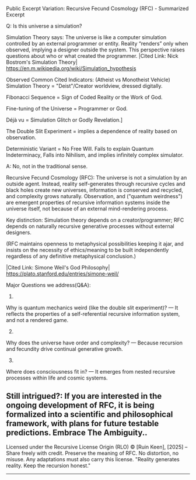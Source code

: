Public Excerpt Variation: [](https://docs.google.com/document/d/1DLkZOadaYEDxtv16eB9k8zr8-bioGLNA9NkMvI6hAwY/edit?usp=sharing)
Recursive Fecund Cosmology (RFC) - Summarized Excerpt

Q: Is this universe a simulation?

Simulation Theory says:
The universe is like a computer simulation controlled by an external programmer or entity. Reality “renders” only when observed, implying a designer outside the system. This perspective raises questions about who or what created the programmer.
|Cited Link: Nick Bostrom's Simulation Theory|
https://en.m.wikipedia.org/wiki/Simulation_hypothesis

Observed Common Cited Indicators:
(Atheist vs Monotheist Vehicle)  
Simulation Theory = "Deist"/Creator worldview, dressed digitally.

Fibonacci Sequence = Sign of Coded Reality or the Work of God.

Fine-tuning of the Universe = Programmer or God.

Déjà vu = Simulation Glitch or Godly Revelation.]

The Double Slit Experiment = implies a dependence of reality based on observation.

Deterministic Variant = No Free Will.
Fails to explain Quantum Indeterminacy, Falls into Nihilism, and implies infinitely complex simulator.


A: No, not in the traditional sense.

Recursive Fecund Cosmology (RFC):
The universe is not a simulation by an outside agent. Instead, reality self-generates through recursive cycles and black holes create new universes, information is conserved and recycled, and complexity grows naturally. Observation, and ("quantum weirdness") are emergent properties of recursive information systems inside the universe itself, not because of an external mind-rendering process.

Key distinction:
Simulation theory depends on a creator/programmer; RFC depends on naturally recursive generative processes without external designers.

(RFC maintains openness to metaphysical possibilities keeping it ajar, and insists on the necessity of ethics/meaning to be built independently regardless of any definitive metaphysical conclusion.)

|Cited Link: Simone Weil's God Philosophy|
https://plato.stanford.edu/entries/simone-weil/

Major Questions we address(Q&A):

1.
Why is quantum mechanics weird (like the double slit experiment)?
— It reflects the properties of a self-referential recursive information system, and not a rendered game.

2.
Why does the universe have order and complexity?
— Because recursion and fecundity drive continual generative growth.

3.
Where does consciousness fit in?
— It emerges from nested recursive processes within life and cosmic systems.

Still intrigued?:
If you are interested in the ongoing development of RFC, it is being formalized into a scientific and philosophical framework, with plans for future testable predictions.
Embrace The Ambiguity..
---

Licensed under the Recursive License Origin (RLO)
© [Ruin Keen], [2025] – Share freely with credit.
Preserve the meaning of RFC. No distortion, no misuse.
Any adaptations must also carry this license.
"Reality generates reality. Keep the recursion honest."


---
